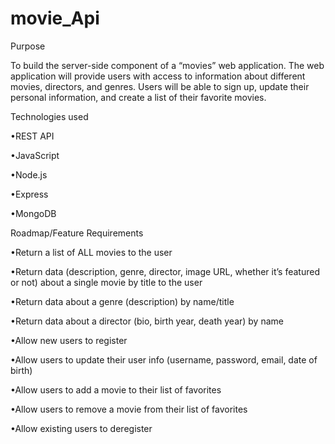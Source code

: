 # movie_Api
 
Purpose

To build the server-side component of a “movies” web application. The web application will provide users with access to information about different movies, directors, and genres. Users will be able to sign up, update their personal information, and create a list of their favorite movies.

Technologies used 

•REST API

•JavaScript

•Node.js

•Express

•MongoDB

Roadmap/Feature Requirements

•Return a list of ALL movies to the user

•Return data (description, genre, director, image URL, whether it’s featured or not) about a single movie by title to the user

•Return data about a genre (description) by name/title

•Return data about a director (bio, birth year, death year) by name

•Allow new users to register

•Allow users to update their user info (username, password, email, date of birth)

•Allow users to add a movie to their list of favorites

•Allow users to remove a movie from their list of favorites

•Allow existing users to deregister
